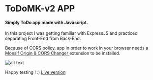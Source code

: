 # ToDoMK-v2 APP


#### Simply ToDo app made with Javascript.
In this project I was getting familiar with ExpressJS and practiced separating Front-End from Back-End.

Because of CORS policy, app in order to work in your browser needs a <a href="https://chrome.google.com/webstore/detail/moesif-origin-cors-change/digfbfaphojjndkpccljibejjbppifbc?hl=en-US"> Moesif Origin & CORS Changer <a> extension to be installed.
  
  
![alt text](https://s4.gifyu.com/images/ezgif.com-gif-maker-28a037ef7ef88c95b.gif)
  
  Happy testing ! :) <a href="https://todo-mk-v2.herokuapp.com/">Live version<a>

